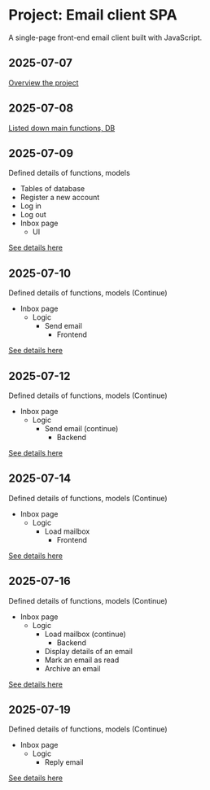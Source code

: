 # Project: Email client SPA

A single-page front-end email client built with JavaScript.

## 2025-07-07
[Overview the project](https://github.com/buimaianh/cs50w-projects/blob/main/email/dev-log-details/2025-07-07.md)

## 2025-07-08
[Listed down main functions, DB](https://github.com/buimaianh/cs50w-projects/blob/main/email/dev-log-details/2025-07-08.md)

## 2025-07-09
Defined details of functions, models

- Tables of database
- Register a new account
- Log in
- Log out
- Inbox page
    - UI

[See details here](https://github.com/buimaianh/cs50w-projects/blob/main/email/dev-log-details/2025-07-09.md)

## 2025-07-10
Defined details of functions, models (Continue)

- Inbox page
    - Logic
        - Send email
            - Frontend

[See details here](https://github.com/buimaianh/cs50w-projects/blob/main/email/dev-log-details/2025-07-10.md)

## 2025-07-12
Defined details of functions, models (Continue)

- Inbox page
    - Logic
        - Send email (continue)
            - Backend

[See details here](https://github.com/buimaianh/cs50w-projects/blob/main/email/dev-log-details/2025-07-12.md)

## 2025-07-14
Defined details of functions, models (Continue)

- Inbox page
    - Logic
        - Load mailbox
            - Frontend

[See details here](https://github.com/buimaianh/cs50w-projects/blob/main/email/dev-log-details/2025-07-14.md)

## 2025-07-16
Defined details of functions, models (Continue)

- Inbox page
    - Logic
        - Load mailbox (continue)
            - Backend
        - Display details of an email
        - Mark an email as read
        - Archive an email

[See details here](https://github.com/buimaianh/cs50w-projects/blob/main/email/dev-log-details/2025-07-16.md)

## 2025-07-19
Defined details of functions, models (Continue)

- Inbox page
    - Logic
        - Reply email

[See details here](https://github.com/buimaianh/cs50w-projects/blob/main/email/dev-log-details/2025-07-19.md)